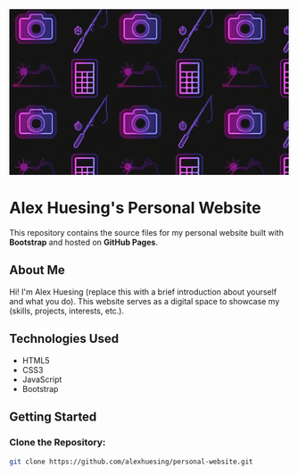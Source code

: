 
<div class="cover-photo">
  <img src="/resources/readme.png" alt="Portfolio Cover Photo" >
</div>

# Alex Huesing's Personal Website

This repository contains the source files for my personal website built with **Bootstrap** and hosted on **GitHub Pages**.

## About Me

Hi! I'm Alex Huesing (replace this with a brief introduction about yourself and what you do). This website serves as a digital space to showcase my (skills, projects, interests, etc.).

## Technologies Used

- HTML5
- CSS3
- JavaScript
- Bootstrap

## Getting Started

### Clone the Repository:

```bash
git clone https://github.com/alexhuesing/personal-website.git
